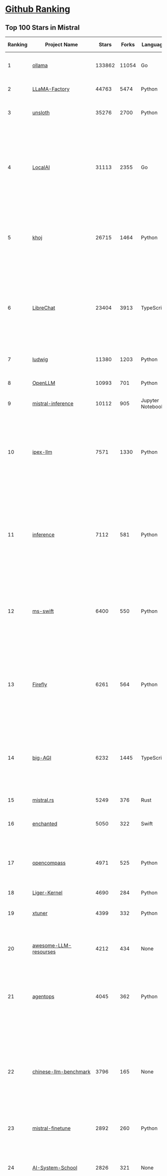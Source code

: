 [Github Ranking](../README.md)
==========

## Top 100 Stars in Mistral

| Ranking | Project Name | Stars | Forks | Language | Open Issues | Description | Last Commit |
| ------- | ------------ | ----- | ----- | -------- | ----------- | ----------- | ----------- |
| 1 | [ollama](https://github.com/ollama/ollama) | 133862 | 11054 | Go | 1474 | Get up and running with Llama 3.3, DeepSeek-R1, Phi-4, Gemma 3, and other large language models. | 2025-03-20T00:28:51Z |
| 2 | [LLaMA-Factory](https://github.com/hiyouga/LLaMA-Factory) | 44763 | 5474 | Python | 381 | Unified Efficient Fine-Tuning of 100+ LLMs & VLMs (ACL 2024) | 2025-03-19T14:19:25Z |
| 3 | [unsloth](https://github.com/unslothai/unsloth) | 35276 | 2700 | Python | 888 | Finetune Llama 3.3, DeepSeek-R1, Gemma 3 & Reasoning LLMs 2x faster with 70% less memory! 🦥 | 2025-03-19T15:46:02Z |
| 4 | [LocalAI](https://github.com/mudler/LocalAI) | 31113 | 2355 | Go | 414 | :robot: The free, Open Source alternative to OpenAI, Claude and others. Self-hosted and local-first. Drop-in replacement for OpenAI,  running on consumer-grade hardware. No GPU required. Runs gguf, transformers, diffusers and many more models architectures. Features: Generate Text, Audio, Video, Images, Voice Cloning, Distributed, P2P inference | 2025-03-19T21:47:18Z |
| 5 | [khoj](https://github.com/khoj-ai/khoj) | 26715 | 1464 | Python | 69 | Your AI second brain. Self-hostable. Get answers from the web or your docs. Build custom agents, schedule automations, do deep research. Turn any online or local LLM into your personal, autonomous AI (gpt, claude, gemini, llama, qwen, mistral). Get started - free. | 2025-03-19T17:38:56Z |
| 6 | [LibreChat](https://github.com/danny-avila/LibreChat) | 23404 | 3913 | TypeScript | 145 | Enhanced ChatGPT Clone: Features Agents, DeepSeek, Anthropic, AWS, OpenAI, Assistants API, Azure, Groq, o1, GPT-4o, Mistral, OpenRouter, Vertex AI, Gemini, Artifacts, AI model switching, message search, Code Interpreter, langchain, DALL-E-3, OpenAPI Actions, Functions, Secure Multi-User Auth, Presets, open-source for self-hosting. Active project. | 2025-03-19T16:49:39Z |
| 7 | [ludwig](https://github.com/ludwig-ai/ludwig) | 11380 | 1203 | Python | 38 | Low-code framework for building custom LLMs, neural networks, and other AI models | 2025-03-03T20:40:07Z |
| 8 | [OpenLLM](https://github.com/bentoml/OpenLLM) | 10993 | 701 | Python | 0 | Run any open-source LLMs, such as DeepSeek and Llama, as OpenAI compatible API endpoint in the cloud. | 2025-03-18T05:09:35Z |
| 9 | [mistral-inference](https://github.com/mistralai/mistral-inference) | 10112 | 905 | Jupyter Notebook | 121 | Official inference library for Mistral models | 2025-03-19T17:51:06Z |
| 10 | [ipex-llm](https://github.com/intel/ipex-llm) | 7571 | 1330 | Python | 1089 | Accelerate local LLM inference and finetuning (LLaMA, Mistral, ChatGLM, Qwen, DeepSeek, Mixtral, Gemma, Phi, MiniCPM, Qwen-VL, MiniCPM-V, etc.) on Intel XPU (e.g., local PC with iGPU and NPU, discrete GPU such as Arc, Flex and Max); seamlessly integrate with llama.cpp, Ollama, HuggingFace, LangChain, LlamaIndex, vLLM, DeepSpeed, Axolotl, etc. | 2025-03-19T03:16:45Z |
| 11 | [inference](https://github.com/xorbitsai/inference) | 7112 | 581 | Python | 167 | Replace OpenAI GPT with another LLM in your app by changing a single line of code. Xinference gives you the freedom to use any LLM you need. With Xinference, you're empowered to run inference with any open-source language models, speech recognition models, and multimodal models, whether in the cloud, on-premises, or even on your laptop. | 2025-03-19T09:58:02Z |
| 12 | [ms-swift](https://github.com/modelscope/ms-swift) | 6400 | 550 | Python | 459 | Use PEFT or Full-parameter to finetune 450+ LLMs (Qwen2.5, InternLM3, GLM4, Llama3.3, Mistral, Yi1.5, Baichuan2, DeepSeek-R1, ...) and 150+ MLLMs (Qwen2.5-VL, Qwen2-Audio, Llama3.2-Vision, Llava, InternVL2.5, MiniCPM-V-2.6, GLM4v, Xcomposer2.5, Yi-VL, DeepSeek-VL2, Phi3.5-Vision, GOT-OCR2, ...). | 2025-03-20T02:32:24Z |
| 13 | [Firefly](https://github.com/yangjianxin1/Firefly) | 6261 | 564 | Python | 204 | Firefly: 大模型训练工具，支持训练Qwen2.5、Qwen2、Yi1.5、Phi-3、Llama3、Gemma、MiniCPM、Yi、Deepseek、Orion、Xverse、Mixtral-8x7B、Zephyr、Mistral、Baichuan2、Llma2、Llama、Qwen、Baichuan、ChatGLM2、InternLM、Ziya2、Vicuna、Bloom等大模型 | 2024-10-24T02:27:42Z |
| 14 | [big-AGI](https://github.com/enricoros/big-AGI) | 6232 | 1445 | TypeScript | 229 | AI suite powered by state-of-the-art models and providing advanced AI/AGI functions. It features AI personas, AGI functions, multi-model chats, text-to-image, voice, response streaming, code highlighting and execution, PDF import, presets for developers, much more. Deploy on-prem or in the cloud. | 2025-03-20T00:23:13Z |
| 15 | [mistral.rs](https://github.com/EricLBuehler/mistral.rs) | 5249 | 376 | Rust | 105 | Blazingly fast LLM inference. | 2025-03-20T01:22:38Z |
| 16 | [enchanted](https://github.com/gluonfield/enchanted) | 5050 | 322 | Swift | 88 | Enchanted is iOS and macOS app for chatting with private self hosted language models such as Llama2, Mistral or Vicuna using Ollama. | 2025-03-19T20:19:21Z |
| 17 | [opencompass](https://github.com/open-compass/opencompass) | 4971 | 525 | Python | 280 | OpenCompass is an LLM evaluation platform, supporting a wide range of models (Llama3, Mistral, InternLM2,GPT-4,LLaMa2, Qwen,GLM, Claude, etc) over 100+ datasets. | 2025-03-18T12:24:07Z |
| 18 | [Liger-Kernel](https://github.com/linkedin/Liger-Kernel) | 4690 | 284 | Python | 49 | Efficient Triton Kernels for LLM Training | 2025-03-18T18:30:24Z |
| 19 | [xtuner](https://github.com/InternLM/xtuner) | 4399 | 332 | Python | 213 | An efficient, flexible and full-featured toolkit for fine-tuning LLM (InternLM2, Llama3, Phi3, Qwen, Mistral, ...) | 2025-03-17T19:51:01Z |
| 20 | [awesome-LLM-resourses](https://github.com/WangRongsheng/awesome-LLM-resourses) | 4212 | 434 | None | 0 | 🧑‍🚀 全世界最好的LLM资料总结（数据处理、模型训练、模型部署、o1 模型、MCP、小语言模型、视觉语言模型） \| Summary of the world's best LLM resources.  | 2025-03-19T12:51:25Z |
| 21 | [agentops](https://github.com/AgentOps-AI/agentops) | 4045 | 362 | Python | 82 | Python SDK for AI agent monitoring, LLM cost tracking, benchmarking, and more. Integrates with most LLMs and agent frameworks including OpenAI Agents SDK, CrewAI, Langchain, Autogen, AG2, and CamelAI | 2025-03-20T00:14:30Z |
| 22 | [chinese-llm-benchmark](https://github.com/jeinlee1991/chinese-llm-benchmark) | 3796 | 165 | None | 28 | 目前已囊括203个大模型，覆盖chatgpt、gpt-4o、o3-mini、谷歌gemini、Claude3.5、智谱GLM-Zero、文心一言、qwen-max、百川、讯飞星火、商汤senseChat、minimax等商用模型， 以及DeepSeek-R1、qwq-32b、deepseek-v3、qwen2.5、llama3.3、phi-4、glm4、gemma3、mistral、书生internLM2.5等开源大模型。不仅提供能力评分排行榜，也提供所有模型的原始输出结果！ | 2025-03-19T05:00:30Z |
| 23 | [mistral-finetune](https://github.com/mistralai/mistral-finetune) | 2892 | 260 | Python | 31 | None | 2024-09-13T09:53:13Z |
| 24 | [AI-System-School](https://github.com/HuaizhengZhang/AI-System-School) | 2826 | 321 | None | 12 | 🚀 Awesome System for Machine Learning ⚡️ AI System Papers and Industry Practice. ⚡️ System for Machine Learning, LLM (Large Language Model), GenAI (Generative AI). 🍻 OSDI, NSDI, SIGCOMM, SoCC, MLSys, etc. 🗃️ Llama3, Mistral, etc. 🧑‍💻 Video Tutorials.  | 2024-08-14T05:12:47Z |
| 25 | [paperless-ai](https://github.com/clusterzx/paperless-ai) | 2724 | 95 | JavaScript | 5 | An automated document analyzer for Paperless-ngx using OpenAI API, Ollama, Deepseek-r1, Azure and all OpenAI API compatible Services to automatically analyze and tag your documents. | 2025-03-09T19:03:53Z |
| 26 | [xTuring](https://github.com/stochasticai/xTuring) | 2639 | 207 | Python | 10 | Build, customize and control you own LLMs. From data pre-processing to fine-tuning, xTuring provides an easy way to personalize open-source LLMs. Join our discord community: https://discord.gg/TgHXuSJEk6 | 2024-09-23T09:40:48Z |
| 27 | [lsp-ai](https://github.com/SilasMarvin/lsp-ai) | 2604 | 91 | Rust | 24 | LSP-AI is an open-source language server that serves as a backend for AI-powered functionality, designed to assist and empower software engineers, not replace them. | 2025-01-07T22:17:38Z |
| 28 | [secret-llama](https://github.com/abi/secret-llama) | 2600 | 164 | TypeScript | 18 | Fully private LLM chatbot that runs entirely with a browser with no server needed. Supports Mistral and LLama 3. | 2024-06-05T02:04:17Z |
| 29 | [elia](https://github.com/darrenburns/elia) | 2072 | 130 | Python | 12 | A snappy, keyboard-centric terminal user interface for interacting with large language models. Chat with ChatGPT, Claude, Llama 3, Phi 3, Mistral, Gemma and more. | 2024-10-10T19:12:52Z |
| 30 | [OnnxStream](https://github.com/vitoplantamura/OnnxStream) | 1922 | 89 | C++ | 55 | Lightweight inference library for ONNX files, written in C++. It can run Stable Diffusion XL 1.0 on a RPI Zero 2 (or in 298MB of RAM) but also Mistral 7B on desktops and servers. ARM, x86, WASM, RISC-V supported. Accelerated by XNNPACK. | 2025-03-18T05:20:30Z |
| 31 | [maid](https://github.com/Mobile-Artificial-Intelligence/maid) | 1789 | 205 | Dart | 8 | Maid is a cross-platform Flutter app for interfacing with GGUF / llama.cpp models locally, and with Ollama and OpenAI models remotely.  | 2025-03-20T03:09:05Z |
| 32 | [floneum](https://github.com/floneum/floneum) | 1788 | 89 | Rust | 41 | Instant, controllable, local pre-trained AI models in Rust | 2025-03-20T03:14:23Z |
| 33 | [dialoqbase](https://github.com/n4ze3m/dialoqbase) | 1738 | 271 | TypeScript | 39 | Create chatbots with ease | 2024-10-15T14:24:20Z |
| 34 | [Ollamac](https://github.com/kevinhermawan/Ollamac) | 1735 | 95 | Swift | 35 | Mac app for Ollama | 2025-03-12T22:28:22Z |
| 35 | [json_repair](https://github.com/mangiucugna/json_repair) | 1607 | 80 | Python | 0 | A python module to repair invalid JSON from LLMs | 2025-03-19T12:21:14Z |
| 36 | [papersgpt-for-zotero](https://github.com/papersgpt/papersgpt-for-zotero) | 1400 | 46 | JavaScript | 36 | Zotero chat PDF with AI, DeepSeek, GPT 4.5, ChatGPT, Claude, Gemini | 2025-03-13T04:00:46Z |
| 37 | [search2ai](https://github.com/fatwang2/search2ai) | 1257 | 192 | JavaScript | 17 | Help your LLMs online | 2025-02-19T16:26:01Z |
| 38 | [modelfusion](https://github.com/vercel/modelfusion) | 1240 | 89 | TypeScript | 33 | The TypeScript library for building AI applications. | 2024-07-19T15:17:19Z |
| 39 | [aws-genai-llm-chatbot](https://github.com/aws-samples/aws-genai-llm-chatbot) | 1201 | 364 | TypeScript | 21 | A modular and comprehensive solution to deploy a Multi-LLM and Multi-RAG powered chatbot (Amazon Bedrock, Anthropic, HuggingFace, OpenAI, Meta, AI21, Cohere, Mistral) using AWS CDK on AWS | 2025-02-20T15:20:46Z |
| 40 | [nextjs-ollama-llm-ui](https://github.com/jakobhoeg/nextjs-ollama-llm-ui) | 1147 | 273 | TypeScript | 13 | Fully-featured web interface for Ollama LLMs | 2025-02-04T19:07:06Z |
| 41 | [gp.nvim](https://github.com/Robitx/gp.nvim) | 1093 | 93 | Lua | 41 | Gp.nvim (GPT prompt) Neovim AI plugin: ChatGPT sessions & Instructable text/code operations & Speech to text [OpenAI, Ollama, Anthropic, ..] | 2024-09-23T12:32:50Z |
| 42 | [bedrock-claude-chat](https://github.com/aws-samples/bedrock-claude-chat) | 1060 | 389 | TypeScript | 114 | AWS-native chatbot using Bedrock + Claude (+Nova and Mistral) | 2025-03-19T10:33:56Z |
| 43 | [poe-api-wrapper](https://github.com/snowby666/poe-api-wrapper) | 1060 | 137 | Python | 27 | 👾 A Python API wrapper for Poe.com. With this, you will have free access to GPT-4, Claude, Llama, Gemini, Mistral and more! 🚀 | 2025-03-07T20:07:31Z |
| 44 | [LLM-Prompt-Library](https://github.com/abilzerian/LLM-Prompt-Library) | 1033 | 110 | Python | 0 | My personal prompt library for various LLMs + scripts & tools. Suitable for models from Deepseek, OpenAI, Claude, Meta, Mistral, Google, Grok, and others. | 2025-03-18T17:04:23Z |
| 45 | [chatd](https://github.com/BruceMacD/chatd) | 1013 | 69 | JavaScript | 26 | Chat with your documents using local AI | 2024-07-06T01:21:36Z |
| 46 | [BaseAI](https://github.com/LangbaseInc/BaseAI) | 974 | 82 | TypeScript | 4 | BaseAI — The Web AI Framework. The easiest way to build serverless autonomous AI agents with memory. Start building local-first, agentic pipes, tools, and memory. Deploy serverless with one command. | 2025-02-25T11:30:28Z |
| 47 | [RisuAI](https://github.com/kwaroran/RisuAI) | 939 | 163 | TypeScript | 58 | Make your own story. User-friendly software for LLM roleplaying | 2025-03-17T13:31:19Z |
| 48 | [graphrag-local-ollama](https://github.com/TheAiSingularity/graphrag-local-ollama) | 935 | 148 | Python | 42 | Local models support for Microsoft's graphrag using ollama (llama3, mistral, gemma2 phi3)- LLM & Embedding extraction | 2024-09-30T02:43:30Z |
| 49 | [ai-dev-gallery](https://github.com/microsoft/ai-dev-gallery) | 914 | 111 | C# | 41 | An open-source project for Windows developers to learn how to add AI with local models and APIs to Windows apps. | 2025-03-20T03:16:09Z |
| 50 | [generative-ai-use-cases-jp](https://github.com/aws-samples/generative-ai-use-cases-jp) | 853 | 202 | TypeScript | 90 | すぐに業務活用できるビジネスユースケース集付きの安全な生成AIアプリ実装 | 2025-03-19T10:30:29Z |
| 51 | [MixtralKit](https://github.com/open-compass/MixtralKit) | 767 | 80 | Python | 12 | A toolkit for inference and evaluation of 'mixtral-8x7b-32kseqlen' from Mistral AI | 2023-12-15T19:10:55Z |
| 52 | [witsy](https://github.com/nbonamy/witsy) | 767 | 55 | TypeScript | 3 | Witsy: desktop AI assistant | 2025-03-19T23:54:59Z |
| 53 | [fine-tune-mistral](https://github.com/abacaj/fine-tune-mistral) | 709 | 63 | Python | 3 | Fine-tune mistral-7B on 3090s, a100s, h100s | 2023-10-11T17:25:59Z |
| 54 | [mistral-common](https://github.com/mistralai/mistral-common) | 692 | 78 | Python | 17 | None | 2025-03-19T22:27:53Z |
| 55 | [web-llm-chat](https://github.com/mlc-ai/web-llm-chat) | 692 | 114 | TypeScript | 9 | Chat with AI large language models running natively in your browser. Enjoy private, server-free, seamless AI conversations. | 2025-01-29T19:23:34Z |
| 56 | [Hexabot](https://github.com/Hexastack/Hexabot) | 679 | 120 | TypeScript | 119 | Hexabot is an open-source AI chatbot / agent builder. It allows you to create and manage multi-channel and multilingual chatbots / agents with ease.  | 2025-03-19T11:27:39Z |
| 57 | [tt-metal](https://github.com/tenstorrent/tt-metal) | 669 | 118 | C++ | 2118 | :metal: TT-NN operator library, and TT-Metalium low level kernel programming model. | 2025-03-20T03:25:47Z |
| 58 | [ComfyUI-IF_AI_tools](https://github.com/if-ai/ComfyUI-IF_AI_tools) | 615 | 47 | Python | 50 | ComfyUI-IF_AI_tools is a set of custom nodes for ComfyUI that allows you to generate prompts using a local Large Language Model (LLM) via Ollama. This tool enables you to enhance your image generation workflow by leveraging the power of language models. | 2025-03-09T09:11:32Z |
| 59 | [llm-finetuning](https://github.com/modal-labs/llm-finetuning) | 572 | 89 | Python | 3 | Guide for fine-tuning Llama/Mistral/CodeLlama models and more | 2024-08-28T10:44:08Z |
| 60 | [mistral](https://github.com/stanford-crfm/mistral) | 569 | 52 | Python | 18 | Mistral: A strong, northwesterly wind: Framework for transparent and accessible large-scale language model training, built with Hugging Face 🤗  Transformers. | 2023-11-10T02:55:18Z |
| 61 | [Owl](https://github.com/OwlAIProject/Owl) | 568 | 56 | Python | 6 | A personal wearable AI that runs locally | 2024-03-17T06:37:26Z |
| 62 | [client-python](https://github.com/mistralai/client-python) | 565 | 121 | Python | 13 | Python client library for Mistral AI platform | 2025-03-19T18:39:25Z |
| 63 | [parrot.nvim](https://github.com/frankroeder/parrot.nvim) | 544 | 35 | Lua | 4 | parrot.nvim 🦜 - the plugin that brings stochastic parrots to Neovim. | 2025-03-18T11:57:54Z |
| 64 | [BambooAI](https://github.com/pgalko/BambooAI) | 538 | 54 | Python | 11 | A Python library powered by Language Models (LLMs) for conversational data discovery and analysis. | 2025-03-02T07:52:21Z |
| 65 | [ai-commits-intellij-plugin](https://github.com/Blarc/ai-commits-intellij-plugin) | 515 | 40 | Kotlin | 23 | AI Commits for IntelliJ based IDEs/Android Studio. | 2025-03-20T01:54:20Z |
| 66 | [llmcord](https://github.com/jakobdylanc/llmcord) | 499 | 97 | Python | 2 | Make Discord your LLM frontend ● Supports any OpenAI compatible API (Ollama, LM Studio, vLLM, OpenRouter, xAI, Mistral, Groq and more) | 2025-03-18T00:05:00Z |
| 67 | [rag-chatbot](https://github.com/datvodinh/rag-chatbot) | 486 | 74 | Python | 6 |  Chat with multiple PDFs locally | 2024-10-11T04:30:01Z |
| 68 | [helix](https://github.com/helixml/helix) | 471 | 47 | Go | 124 | 🧬 Helix is a private GenAI stack for building AI applications with declarative pipelines, knowledge (RAG), API bindings, and first-class testing. | 2025-03-19T21:37:26Z |
| 69 | [embedJs](https://github.com/llm-tools/embedJs) | 468 | 50 | TypeScript | 25 | A NodeJS RAG framework to easily work with LLMs and embeddings | 2025-02-14T10:53:44Z |
| 70 | [ollama-voice-mac](https://github.com/apeatling/ollama-voice-mac) | 467 | 54 | Python | 8 | Mac compatible Ollama Voice | 2024-03-26T14:49:04Z |
| 71 | [aikit](https://github.com/sozercan/aikit) | 435 | 35 | Go | 20 | 🏗️ Fine-tune, build, and deploy open-source LLMs easily! | 2025-03-17T03:13:08Z |
| 72 | [obsidian-bmo-chatbot](https://github.com/longy2k/obsidian-bmo-chatbot) | 430 | 59 | TypeScript | 45 | Generate and brainstorm ideas while creating your notes using Large Language Models (LLMs) from Ollama, LM Studio, Anthropic, Google Gemini, Mistral AI, OpenAI, and more for Obsidian. | 2024-09-12T04:07:29Z |
| 73 | [mlx-llm](https://github.com/riccardomusmeci/mlx-llm) | 428 | 31 | Python | 0 | Large Language Models (LLMs) applications and tools running on Apple Silicon in real-time with Apple MLX. | 2025-01-29T07:13:07Z |
| 74 | [LESS](https://github.com/princeton-nlp/LESS) | 421 | 40 | Jupyter Notebook | 15 | [ICML 2024] LESS: Selecting Influential Data for Targeted Instruction Tuning | 2024-10-20T03:11:58Z |
| 75 | [bolna](https://github.com/voxos-ai/bolna) | 413 | 112 | Python | 28 | End-to-end platform for building voice first multimodal agents | 2024-10-28T05:40:38Z |
| 76 | [xllm](https://github.com/BobaZooba/xllm) | 399 | 21 | Python | 6 | 🦖 X—LLM: Cutting Edge & Easy LLM Finetuning | 2024-01-17T16:43:39Z |
| 77 | [DevoxxGenieIDEAPlugin](https://github.com/devoxx/DevoxxGenieIDEAPlugin) | 395 | 47 | Java | 39 | DevoxxGenie is a plugin for IntelliJ IDEA that uses local LLM's (Ollama, LMStudio, GPT4All, Jan and Llama.cpp) and Cloud based LLMs to help review, test, explain your project code. | 2025-03-16T18:02:56Z |
| 78 | [fltr](https://github.com/moritztng/fltr) | 380 | 8 | Rust | 1 | Like grep but for natural language questions. Based on Mistral 7B or Mixtral 8x7B. | 2024-03-13T11:39:01Z |
| 79 | [GPTPortal](https://github.com/Zaki-1052/GPTPortal) | 362 | 65 | JavaScript | 2 | A feature-rich portal to chat with GPT-4, Claude, Gemini, Mistral, & OpenAI Assistant APIs via a lightweight Node.js web app; supports customizable multimodality for voice, images, & files. | 2025-03-07T19:37:35Z |
| 80 | [edgen](https://github.com/edgenai/edgen) | 356 | 16 | Rust | 23 | ⚡  Edgen: Local, private GenAI server alternative to OpenAI. No GPU required. Run AI models locally: LLMs (Llama2, Mistral, Mixtral...), Speech-to-text (whisper) and many others. | 2024-05-23T14:21:38Z |
| 81 | [NeuralFlow](https://github.com/valine/NeuralFlow) | 344 | 15 | Python | 4 | Visualize the intermediate output of Mistral 7B | 2025-01-22T11:25:17Z |
| 82 | [KVQuant](https://github.com/SqueezeAILab/KVQuant) | 336 | 30 | Python | 14 | [NeurIPS 2024] KVQuant: Towards 10 Million Context Length LLM Inference with KV Cache Quantization | 2024-08-13T11:19:28Z |
| 83 | [ai_automation_suggester](https://github.com/ITSpecialist111/ai_automation_suggester) | 335 | 12 | Python | 3 | This custom Home Assistant integration automatically scans your entities, detects new devices, and uses AI (via cloud and local APIs) to suggest tailored automations. It supports multiple AI providers, including OpenAI, Anthropic, Google, Groq, LocalAI, Mistral and Ollama. The integration provides automation suggestions via HASS notifications | 2025-03-09T20:09:18Z |
| 84 | [LLaMa2lang](https://github.com/AI-Commandos/LLaMa2lang) | 301 | 34 | Python | 0 | Convenience scripts to finetune (chat-)LLaMa3 and other models for any language | 2024-06-17T14:00:13Z |
| 85 | [mistral](https://github.com/openstack/mistral) | 291 | 118 | Python | 0 | Workflow Service for OpenStack. Mirror of code maintained at opendev.org. | 2025-03-18T23:37:58Z |
| 86 | [OllamaKit](https://github.com/kevinhermawan/OllamaKit) | 282 | 28 | Swift | 5 | Ollama client for Swift | 2025-03-09T22:20:34Z |
| 87 | [nanodl](https://github.com/HMUNACHI/nanodl) | 282 | 10 | Python | 2 | A Jax-based library for designing and training transformer models from scratch. | 2024-08-28T21:24:22Z |
| 88 | [airunner](https://github.com/Capsize-Games/airunner) | 282 | 23 | Python | 27 | Stable Diffusion and LLMs offline on your own hardware | 2025-03-19T14:32:15Z |
| 89 | [simple-openai](https://github.com/sashirestela/simple-openai) | 274 | 30 | Java | 5 | A Java library to use the OpenAI Api in the simplest possible way. | 2025-03-19T03:33:40Z |
| 90 | [yalm](https://github.com/andrewkchan/yalm) | 272 | 27 | C++ | 1 | Yet Another Language Model: LLM inference in C++/CUDA, no libraries except for I/O | 2025-01-15T07:22:42Z |
| 91 | [llm-mistral-invoice-cpu](https://github.com/katanaml/llm-mistral-invoice-cpu) | 264 | 63 | Python | 0 | Data extraction with LLM on CPU | 2024-03-26T05:44:59Z |
| 92 | [Heat](https://github.com/nathanborror/Heat) | 257 | 17 | Swift | 5 | An LLM agnostic desktop and mobile client. | 2025-03-19T23:02:18Z |
| 93 | [unsaged](https://github.com/jorge-menjivar/unsaged) | 255 | 78 | TypeScript | 15 | Open source chat kit engineered for seamless interaction with AI models. | 2025-02-25T18:02:25Z |
| 94 | [aicommit2](https://github.com/tak-bro/aicommit2) | 249 | 19 | TypeScript | 7 | A Reactive CLI that generates git commit messages with Ollama, ChatGPT, Gemini, Claude, Mistral and other AI | 2025-03-18T02:12:34Z |
| 95 | [inferflow](https://github.com/inferflow/inferflow) | 238 | 25 | C++ | 8 | Inferflow is an efficient and highly configurable inference engine for large language models (LLMs). | 2024-03-15T06:52:33Z |
| 96 | [ai-playground](https://github.com/rokbenko/ai-playground) | 233 | 52 | Python | 0 | Code from tutorials presented on the "Code AI with Rok" YouTube channel | 2025-03-18T17:22:38Z |
| 97 | [companion-vscode](https://github.com/quack-ai/companion-vscode) | 231 | 12 | TypeScript | 3 | VSCode extension of Quack Companion 💻 Turn your team insights into a portable plug-and-play context for code generation. Alternative to GitHub Copilot powered by OSS LLMs (Mistral, Gemma, etc.), served with Ollama. | 2024-10-01T04:06:14Z |
| 98 | [TPU-Alignment](https://github.com/Locutusque/TPU-Alignment) | 230 | 25 | Jupyter Notebook | 0 | Fully fine-tune large models like Mistral, Llama-2-13B, or Qwen-14B completely for free | 2024-10-31T20:34:59Z |
| 99 | [ProX](https://github.com/GAIR-NLP/ProX) | 227 | 18 | Python | 2 | Offical Repo for "Programming Every Example: Lifting Pre-training Data Quality Like Experts at Scale" | 2025-02-16T07:59:43Z |
| 100 | [ollama-ai](https://github.com/gbaptista/ollama-ai) | 227 | 8 | Ruby | 0 | A Ruby gem for interacting with Ollama's API that allows you to run open source AI LLMs (Large Language Models) locally. | 2024-07-21T11:13:36Z |

